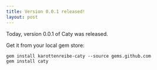 ```yaml
---
title: Version 0.0.1 released!
layout: post
---
```

Today, version 0.0.1 of Caty was released.

Get it from your local gem store:

    gem install karottenreibe-caty --source gems.github.com
    gem install caty

